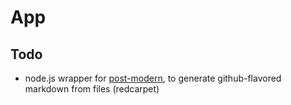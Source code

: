 # App

## Todo

- node.js wrapper for [post-modern](https://github.com/viatropos/post-modern), to generate github-flavored markdown from files (redcarpet)